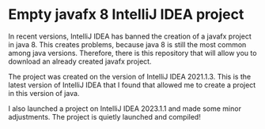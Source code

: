 # Empty javafx 8 IntelliJ IDEA project
In recent versions, IntelliJ IDEA has banned the creation of a javafx project in java 8. This creates problems, because java 8 is still the most common among java versions. Therefore, there is this repository that will allow you to download an already created javafx project.

The project was created on the version of IntelliJ IDEA 2021.1.3.
This is the latest version of IntelliJ IDEA that I found that allowed me to create a project in this version of java.

I also launched a project on IntelliJ IDEA 2023.1.1 and made some minor adjustments. The project is quietly launched and compiled!